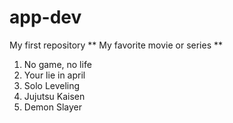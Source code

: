 # app-dev
My first repository
** My favorite movie or series **
1. No game, no life
2. Your lie in april
3. Solo Leveling
4. Jujutsu Kaisen
5. Demon Slayer
